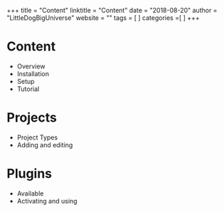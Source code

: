 +++ 
title = "Content" 
linktitle = "Content" 
date = "2018-08-20" 
author = "LittleDogBigUniverse" 
website = "" 
tags = [  ] 
categories =[  ] 
+++ 

# Content

* Overview
* Installation
* Setup
* Tutorial

# Projects

* Project Types
* Adding and editing

# Plugins

* Available
* Activating and using